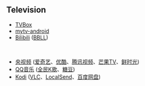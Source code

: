 ## Television

* [TVBox](https://github.com/o0HalfLife0o/TVBoxOSC)
* [mytv-android](https://github.com/yaoxieyoulei/mytv-android)
* [Bilibili](https://app.bilibili.com) ([BBLL](https://github.com/xiaye13579/BBLL))

<br>

* [央视频](https://yangshipin.cn) ([爱奇艺](https://www.iqiyi.com)、[优酷](https://www.youku.com)、[腾讯视频](https://v.qq.com)、[芒果TV](https://www.mgtv.com)、[鲜时光](https://tv.ixigua.com))
* [QQ音乐](https://y.qq.com) ([全民K歌](https://kg.qq.com)、[糖豆](https://www.tangdou.com))
* [Kodi](https://kodi.tv) ([VLC](https://www.videolan.org)、[LocalSend](https://localsend.org)、[百度网盘](https://pan.baidu.com))

